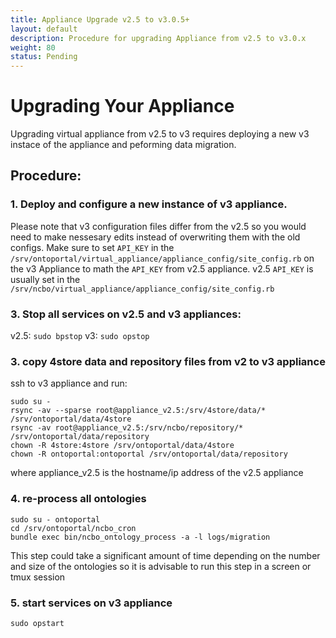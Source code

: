```yaml
---
title: Appliance Upgrade v2.5 to v3.0.5+
layout: default
description: Procedure for upgrading Appliance from v2.5 to v3.0.x
weight: 80
status: Pending
---
```

# Upgrading Your Appliance

Upgrading virtual appliance from v2.5 to v3 requires deploying a new v3 instace of the appliance and peforming data migration.

## Procedure:
### 1. Deploy and configure a new instance of v3 appliance.

Please note that v3 configuration files differ from the v2.5 so you would need to make nessesary edits instead of overwriting them with the old configs. 
Make sure to set `API_KEY` in the `/srv/ontoportal/virtual_appliance/appliance_config/site_config.rb` on the v3 Appliance to math the `API_KEY` from v2.5 appliance.
v2.5 `API_KEY` is usually set in the  `/srv/ncbo/virtual_appliance/appliance_config/site_config.rb`
  
### 3. Stop all services on v2.5 and v3 appliances:

v2.5: `sudo bpstop`
v3: `sudo opstop`

### 3. copy 4store data and repository files from v2 to v3 appliance
ssh to v3 appliance and run:

```
sudo su -
rsync -av --sparse root@appliance_v2.5:/srv/4store/data/* /srv/ontoportal/data/4store
rsync -av root@appliance_v2.5:/srv/ncbo/repository/* /srv/ontoportal/data/repository
chown -R 4store:4store /srv/ontoportal/data/4store
chown -R ontoportal:ontoportal /srv/ontoportal/data/repository
```
where appliance_v2.5 is the hostname/ip address of the v2.5 appliance

### 4. re-process all ontologies 
```
sudo su - ontoportal
cd /srv/ontoportal/ncbo_cron
bundle exec bin/ncbo_ontology_process -a -l logs/migration
```
This step could take a significant amount of time depending on the number and size of the ontologies so it is advisable to run this step in a screen or tmux session

### 5. start services on v3 appliance
`sudo opstart`

